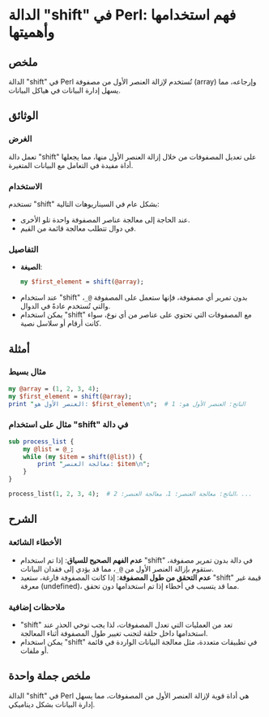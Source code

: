 <!--
Meta Description: # الدالة "shift" في Perl: فهم استخدامها وأهميتها ## ملخص الدالة "shift" في Perl تُستخدم لإزالة العنصر الأول من مصفوفة (array) وإرجاعه، مما يسهل إدارة ...
Meta Keywords: shift, العنصر, perl, الأول, البيانات
-->

# الدالة "shift" في Perl: فهم استخدامها وأهميتها

## ملخص
الدالة "shift" في Perl تُستخدم لإزالة العنصر الأول من مصفوفة (array) وإرجاعه، مما يسهل إدارة البيانات في هياكل البيانات.

## الوثائق
### الغرض
تعمل دالة "shift" على تعديل المصفوفات من خلال إزالة العنصر الأول منها، مما يجعلها أداة مفيدة في التعامل مع البيانات المتغيرة.

### الاستخدام
تستخدم "shift" بشكل عام في السيناريوهات التالية:
- عند الحاجة إلى معالجة عناصر المصفوفة واحدة تلو الأخرى.
- في دوال تتطلب معالجة قائمة من القيم.

### التفاصيل
- **الصيغة**: 
  ```perl
  my $first_element = shift(@array);
  ```
- عند استخدام "shift" بدون تمرير أي مصفوفة، فإنها ستعمل على المصفوفة `@_`، والتي تُستخدم عادةً في الدوال.
- يمكن استخدام "shift" مع المصفوفات التي تحتوي على عناصر من أي نوع، سواء كانت أرقام أو سلاسل نصية.

## أمثلة
### مثال بسيط
```perl
my @array = (1, 2, 3, 4);
my $first_element = shift(@array);
print "العنصر الأول هو: $first_element\n";  # الناتج: العنصر الأول هو: 1
```

### مثال على استخدام "shift" في دالة
```perl
sub process_list {
    my @list = @_;
    while (my $item = shift(@list)) {
        print "معالجة العنصر: $item\n";
    }
}

process_list(1, 2, 3, 4);  # الناتج: معالجة العنصر: 1، معالجة العنصر: 2، ...
```

## الشرح
### الأخطاء الشائعة
- **عدم الفهم الصحيح للسياق**: إذا تم استخدام "shift" في دالة بدون تمرير مصفوفة، ستقوم بإزالة العنصر الأول من `@_`، مما قد يؤدي إلى فقدان البيانات.
- **عدم التحقق من طول المصفوفة**: إذا كانت المصفوفة فارغة، ستعيد "shift" قيمة غير معرفة (undefined)، مما قد يتسبب في أخطاء إذا تم استخدامها دون تحقق.

### ملاحظات إضافية
- "shift" تعد من العمليات التي تعدل المصفوفات، لذا يجب توخي الحذر عند استخدامها داخل حلقة لتجنب تغيير طول المصفوفة أثناء المعالجة.
- يمكن استخدام "shift" في تطبيقات متعددة، مثل معالجة البيانات الواردة في قائمة أو ملفات.

## ملخص جملة واحدة
الدالة "shift" في Perl هي أداة قوية لإزالة العنصر الأول من المصفوفات، مما يسهل إدارة البيانات بشكل ديناميكي.